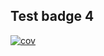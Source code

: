 ## Test badge 4

[![cov](https://CryptoGearSolid.github.io/badge-test/badges/coverage.svg)](https://github.com/CryptoGearSolid/badge-test/actions)

